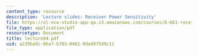 ```yaml
---
content_type: resource
description: 'Lecture slides: Receiver Power Sensitivity'
file: https://ol-ocw-studio-app-qa.s3.amazonaws.com/courses/6-661-receivers-antennas-and-signals-spring-2003/a239ba9c0ba7b78304610ded975d9c11_lecture04.pdf
file_type: application/pdf
resourcetype: Document
title: lecture04.pdf
uid: a239ba9c-0ba7-b783-0461-0ded975d9c11
---
```

